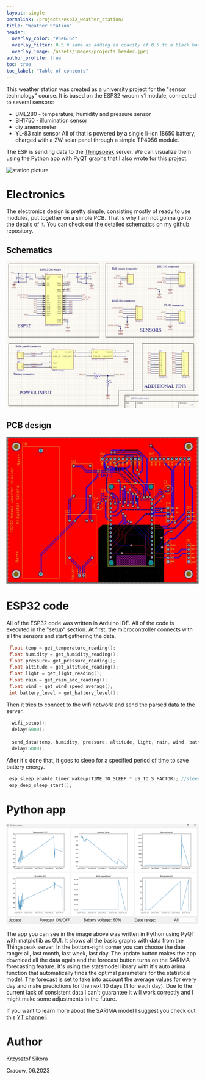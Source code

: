 ```yaml
---
layout: single
permalink: /projects/esp32_weather_station/
title: "Weather Station"
header:
  overlay_color: "#5e616c"
  overlay_filter: 0.5 # same as adding an opacity of 0.5 to a black background
  overlay_image: /assets/images/projects_header.jpeg
author_profile: true
toc: true
toc_label: "Table of contents"
---
```



This weather station was created as a university project for the "sensor technology" course. It is based on the ESP32 wroom v1 module, connected to several sensors:
 - BME280 - temperature, humidity and pressure sensor
 - BH1750 - illumination sensor
 - diy anemometer
 - YL-83 rain sensor
All of that is powered by a single li-ion 18650 battery, charged with a 2W solar panel through a simple TP4056 module.

The ESP is sending data to the [Thingspeak](https://thingspeak.com) server. We can visualize them using the Python app with PyQT graphs that I also wrote for this project.

![station picture](/assets/images/esp32_weather_station/picture_1.jpg)


# Electronics
The electronics design is pretty simple, consisting mostly of ready to use modules, put together on a simple PCB. That is why I am not gonna go ito the details of it.
You can check out the detailed schematics on my github repository.

## Schematics
![schematic](/assets/images/esp32_weather_station/schematic_1.PNG)

## PCB design
![PCB](/assets/images/esp32_weather_station/pcb_1.PNG)
# ESP32 code
All of the ESP32 code was written in Arduino IDE. All of the code is executed in the "setup" section.
At first, the microcontroller connects with all the sensors and start gathering the data.
 ```c
  float temp = get_temperature_reading();
  float humidity = get_humidity_reading();
  float pressure= get_pressure_reading();
  float altitude = get_altitude_reading();
  float light = get_light_reading();
  float rain = get_rain_adc_reading();
  float wind = get_wind_speed_average();
  int battery_level = get_battery_level();
``` 
Then it tries to connect to the wifi network and send the parsed data to the server.
```c
  wifi_setup();
  delay(5000);

  send_data(temp, humidity, pressure, altitude, light, rain, wind, battery_level);
  delay(5000);
```
After it's done that, it goes to sleep for a specified period of time to save battery energy.
 ```c
  esp_sleep_enable_timer_wakeup(TIME_TO_SLEEP * uS_TO_S_FACTOR); //sleep for x minutes
  esp_deep_sleep_start();
 ```


# Python app
![GUI view](/assets/images/esp32_weather_station/gui_view.png)

The app you can see in the image above was written in Python using PyQT with matplotlib as GUI. It shows all the basic graphs with data from the Thingspeak server.
In the bottom-right corner you can choose the date range: all, last month, last week, last day. The update button makes the app download all the data again and the forecast button 
turns on the SARIMA forecasting feature. It's using the statsmodel library with it's auto arima function that automatically finds the optimal parameters for the 
statistical model. The forecast is set to take into account the average values for every day and make predictions for the next 10 days (1 for each day). Due to the current lack of consistent data I can't 
guarantee it will work correctly and I might make some adjustments in the future.

If you want to learn more about the SARIMA model I suggest you check out this [YT channel](https://www.youtube.com/@AricLaBarr).

# Author
Krzysztof Sikora

Cracow, 06.2023
